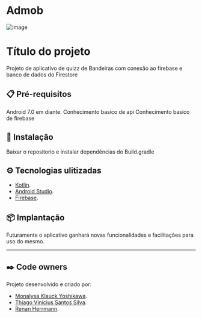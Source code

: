 # Admob

![image](https://user-images.githubusercontent.com/80261904/190030845-adba687f-9f62-434c-b50a-c0dd4676b76a.png)


# Título do projeto

Projeto de aplicativo de quizz de Bandeiras com conexão ao firebase e banco de dados do Firestore

## 📋 Pré-requisitos

Android 7.0 em diante.
Conhecimento basico de api
Conhecimento basico de firebase

## 🔧 Instalação

Baixar o repositorio e instalar dependências do Build.gradle

## ⚙️ Tecnologias ulitizadas

- [Kotlin](https://kotlinlang.org/docs/getting-started.html).
- [Android Studio](https://developer.android.com/studio?gclid=CjwKCAjwpqCZBhAbEiwAa7pXeVUm34BSOSFis5hLF9Y-bvjGmMvG7w3hEz2ehiFnE6qT0AWO6hA8IRoCAdkQAvD_BwE&gclsrc=aw.ds#downloads).
- [Firebase](https://firebase.google.com/?hl=pt).

## 📦 Implantação

Futuramente o aplicativo ganhará novas funcionalidades e facilitações para uso do mesmo.

---
## ✒️ Code owners

Projeto desenvolvido e criado por:

- [Monalysa Klauck Yoshikawa](https://www.linkedin.com/in/monalysa-yoshikawa/).
- [Thiago Vinícius Santos Silva](https://www.linkedin.com/in/thiago-vin%C3%ADcius-1813521b9/).
- [Renan Herrmann](https://www.linkedin.com/in/r-herrmann/).
